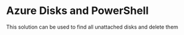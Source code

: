 # Azure Disks and PowerShell
This solution can be used to find all unattached disks and delete them
